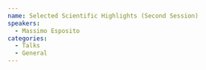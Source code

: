 ```yaml
---
name: Selected Scientific Highlights (Second Session)
speakers:
  - Massimo Esposito
categories:
  - Talks
  - General
---
```

